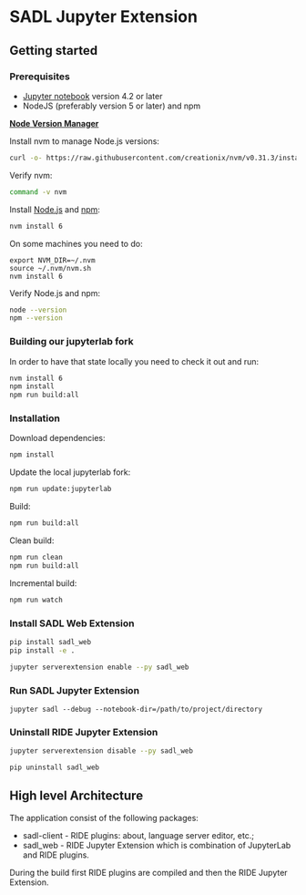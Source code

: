 # SADL Jupyter Extension

## Getting started

### Prerequisites

- [Jupyter notebook](http://jupyter.readthedocs.io/en/latest/install.html) version 4.2 or later
- NodeJS (preferably version 5 or later) and npm

**[Node Version Manager](https://github.com/creationix/nvm)**

Install nvm to manage Node.js versions:

```bash
curl -o- https://raw.githubusercontent.com/creationix/nvm/v0.31.3/install.sh | bash
```

Verify nvm:

```bash
command -v nvm
```

Install [Node.js](https://nodejs.org/en/) and [npm](https://www.npmjs.com/):

```bash
nvm install 6
```

On some machines you need to do:

```
export NVM_DIR=~/.nvm
source ~/.nvm/nvm.sh
nvm install 6
```



Verify Node.js and npm:

```bash
node --version
npm --version
```

### Building our jupyterlab fork

In order to have that state locally you need to check it out and run: 

```bash
nvm install 6
npm install
npm run build:all
```

### Installation

Download dependencies:

```bash
npm install
```

Update the local jupyterlab fork:

```bash
npm run update:jupyterlab
````

Build:

```bash
npm run build:all
```

Clean build:

```bash
npm run clean
npm run build:all
```

Incremental build:

```bash
npm run watch
```

### Install SADL Web Extension

```bash
pip install sadl_web
pip install -e .

jupyter serverextension enable --py sadl_web
```

### Run SADL Jupyter Extension

```
jupyter sadl --debug --notebook-dir=/path/to/project/directory
```

### Uninstall RIDE Jupyter Extension

```bash
jupyter serverextension disable --py sadl_web

pip uninstall sadl_web
```

## High level Architecture

The application consist of the following packages:
- sadl-client - RIDE plugins: about, language server editor, etc.;
- sadl_web - RIDE Jupyter Extension which is combination of JupyterLab and RIDE plugins.

During the build first RIDE plugins are compiled and then the RIDE Jupyter Extension.



